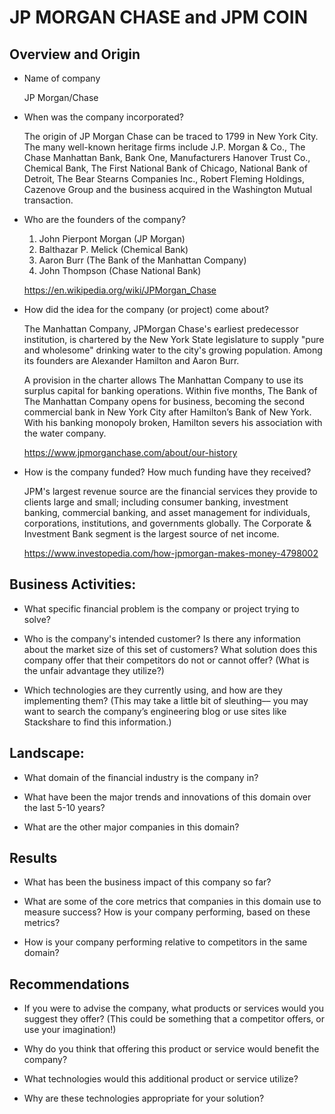 # JP MORGAN CHASE and JPM COIN

## Overview and Origin

* Name of company
    
    JP Morgan/Chase

* When was the company incorporated?


    The origin of JP Morgan Chase can be traced to 1799 in New York City. The many well-known heritage firms include J.P. Morgan & Co., The Chase Manhattan Bank, Bank One, Manufacturers Hanover Trust Co., Chemical Bank, The First National Bank of Chicago, National Bank of Detroit, The Bear Stearns Companies Inc., Robert Fleming Holdings, Cazenove Group and the business acquired in the Washington Mutual transaction.

* Who are the founders of the company?


    1. John Pierpont Morgan (JP Morgan)
    2. Balthazar P. Melick (Chemical Bank)
    3. Aaron Burr (The Bank of the Manhattan Company)
    4. John Thompson (Chase National Bank)

    https://en.wikipedia.org/wiki/JPMorgan_Chase
    
* How did the idea for the company (or project) come about?

    The Manhattan Company, JPMorgan Chase's earliest predecessor institution, is chartered by the New York State legislature to supply "pure and wholesome" drinking water to the city's growing population.  Among its founders are Alexander Hamilton and Aaron Burr.

    A provision in the charter allows The Manhattan Company to use its surplus capital for banking operations.  Within five months, The Bank of The Manhattan Company opens for business, becoming the second commercial bank in New York City after Hamilton’s Bank of New York.  With his banking monopoly broken, Hamilton severs his association with the water company.

    https://www.jpmorganchase.com/about/our-history
    
* How is the company funded? How much funding have they received?

    JPM's largest revenue source are the financial services they provide to clients large and small; including consumer banking, investment banking, commercial banking, and asset management for individuals, corporations, institutions, and governments globally. The Corporate & Investment Bank segment is the largest source of net income. 
    
    https://www.investopedia.com/how-jpmorgan-makes-money-4798002

## Business Activities:

* What specific financial problem is the company or project trying to solve?

* Who is the company's intended customer?  Is there any information about the market size of this set of customers?
What solution does this company offer that their competitors do not or cannot offer? (What is the unfair advantage they utilize?)

* Which technologies are they currently using, and how are they implementing them? (This may take a little bit of sleuthing–– you may want to search the company’s engineering blog or use sites like Stackshare to find this information.)


## Landscape:

* What domain of the financial industry is the company in?

* What have been the major trends and innovations of this domain over the last 5-10 years?

* What are the other major companies in this domain?


## Results

* What has been the business impact of this company so far?

* What are some of the core metrics that companies in this domain use to measure success? How is your company performing, based on these metrics?

* How is your company performing relative to competitors in the same domain?


## Recommendations

* If you were to advise the company, what products or services would you suggest they offer? (This could be something that a competitor offers, or use your imagination!)

* Why do you think that offering this product or service would benefit the company?

* What technologies would this additional product or service utilize?

* Why are these technologies appropriate for your solution?